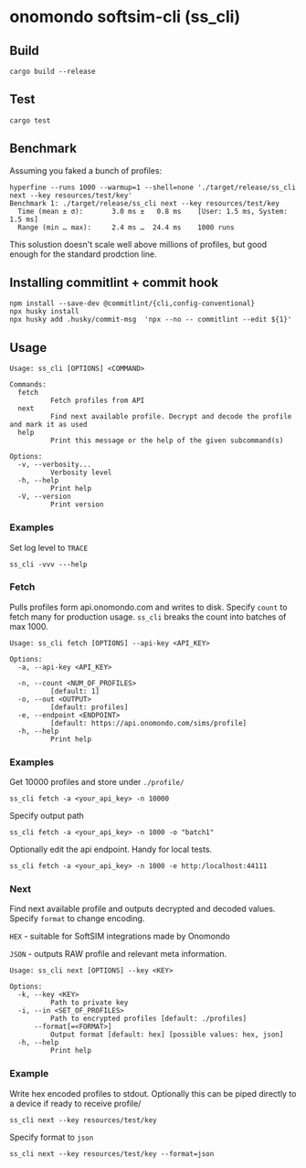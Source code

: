 # onomondo softsim-cli (ss_cli)

## Build
`cargo build --release`
## Test
`cargo test`
## Benchmark
Assuming you faked a bunch of profiles:

```
hyperfine --runs 1000 --warmup=1 --shell=none './target/release/ss_cli next --key resources/test/key'
Benchmark 1: ./target/release/ss_cli next --key resources/test/key
  Time (mean ± σ):       3.0 ms ±   0.8 ms    [User: 1.5 ms, System: 1.5 ms]
  Range (min … max):     2.4 ms …  24.4 ms    1000 runs
```

This solustion doesn't scale well above millions of profiles, but good enough for the standard prodction line. 


## Installing commitlint + commit hook
```
npm install --save-dev @commitlint/{cli,config-conventional}
npx husky install
npx husky add .husky/commit-msg  'npx --no -- commitlint --edit ${1}'
```


## Usage
```
Usage: ss_cli [OPTIONS] <COMMAND>

Commands:
  fetch
          Fetch profiles from API
  next
          Find next available profile. Decrypt and decode the profile and mark it as used
  help
          Print this message or the help of the given subcommand(s)

Options:
  -v, --verbosity...
          Verbosity level
  -h, --help
          Print help
  -V, --version
          Print version
```
### Examples
Set log level to `TRACE`
```
ss_cli -vvv ---help
```

### Fetch
Pulls profiles form api.onomondo.com and writes to disk. Specify `count` to fetch many for production usage. `ss_cli` breaks the count into batches of max 1000. 

```
Usage: ss_cli fetch [OPTIONS] --api-key <API_KEY>

Options:
  -a, --api-key <API_KEY>
          
  -n, --count <NUM_OF_PROFILES>
          [default: 1]
  -o, --out <OUTPUT>
          [default: profiles]
  -e, --endpoint <ENDPOINT>
          [default: https://api.onomondo.com/sims/profile]
  -h, --help
          Print help
```


### Examples

Get 10000 profiles and store under `./profile/` 
      
```
ss_cli fetch -a <your_api_key> -n 10000
```

Specify output path
```
ss_cli fetch -a <your_api_key> -n 1000 -o "batch1"
```

Optionally edit the api endpoint. Handy for local tests. 
```
ss_cli fetch -a <your_api_key> -n 1000 -e http:/localhost:44111
```


### Next 

Find next available profile and outputs decrypted and decoded values. Specify `format` to change encoding. 

`HEX` - suitable for SoftSIM integrations made by Onomondo

`JSON` - outputs RAW profile and relevant meta information. 

```
Usage: ss_cli next [OPTIONS] --key <KEY>

Options:
  -k, --key <KEY>
          Path to private key
  -i, --in <SET_OF_PROFILES>
          Path to encrypted profiles [default: ./profiles]
      --format[=<FORMAT>]
          Output format [default: hex] [possible values: hex, json]
  -h, --help
          Print help
```

### Example

Write hex encoded profiles to stdout. Optionally this can be piped directly to a device if ready to receive profile/
```
ss_cli next --key resources/test/key
```

Specify format to `json`
```
ss_cli next --key resources/test/key --format=json
```
